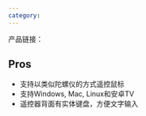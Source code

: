 ```yaml
---
category: 
---
```

产品链接：

## Pros

* 支持以类似陀螺仪的方式遥控鼠标
* 支持Windows, Mac, Linux和安卓TV
* 遥控器背面有实体键盘，方便文字输入